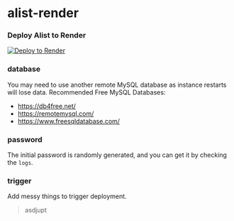 # alist-render

### Deploy Alist to Render
[![Deploy to Render](https://render.com/images/deploy-to-render-button.svg)](https://render.com/deploy)

### database
You may need to use another remote MySQL database as instance restarts will lose data.
Recommended Free MySQL Databases:
- https://db4free.net/
- https://remotemysql.com/
- https://www.freesqldatabase.com/

### password
The initial password is randomly generated, and you can get it by checking the `logs`.

### trigger
Add messy things to trigger deployment.
>asdjupt
